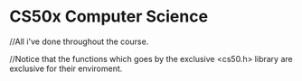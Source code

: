 # CS50x Computer Science
//All i've done throughout the course. 

//Notice that the functions which goes by the exclusive <cs50.h> library are exclusive for their enviroment. 

